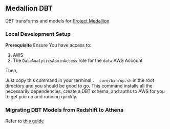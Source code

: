 ## Medallion DBT

DBT transforms and models for [Project Medallion](https://docs.google.com/document/d/1DaPqowJZwfL17teuwu2bsGxCVNFZ1JktX3pt7g-nEBQ/edit)

### Local Development Setup

**Prerequisite**
Ensure You have access to:

1. AWS
2. The `DataAnalyticsAdminAccess` role for the `data` AWS Account

Then,

Just copy this command in your terminal `.  core/bin/up.sh`  in the root directory and you should be good to go. This command installs all
the necessarily dependencies, create a DBT schema, and auths to AWS for you  to get you up and running quickly.

### Migrating DBT Models from Redshift to Athena
Refer to [this guide](./docs/migrating_to_athena.md)
